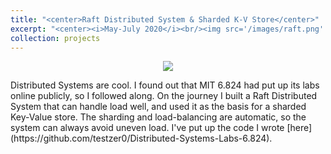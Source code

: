 ```yaml
---
title: "<center>Raft Distributed System & Sharded K-V Store</center>"
excerpt: "<center><i>May-July 2020</i><br/><img src='/images/raft.png' width='400'><br/>A Golang implemenation of the Raft consensus protocol.</center>"
collection: projects
---
```

<p align="center">
  <img src="../../images/raft.png"/>
</p>
Distributed Systems are cool. I found out that MIT 6.824 had put up its labs online publicly, so I followed along. On the journey I built a Raft Distributed System that can handle load well, and used it as the basis for a sharded Key-Value store. The sharding and load-balancing are automatic, so the system can always avoid uneven load. I've put up the code I wrote [here](https://github.com/testzer0/Distributed-Systems-Labs-6.824).
